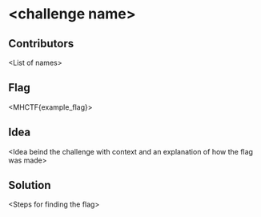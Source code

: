 # \<challenge name\>  
## Contributors

\<List of names\>

## Flag

\<MHCTF{example_flag}\>

## Idea

\<Idea beind the challenge with context and an explanation of how the flag was made\>

## Solution

\<Steps for finding the flag\>
